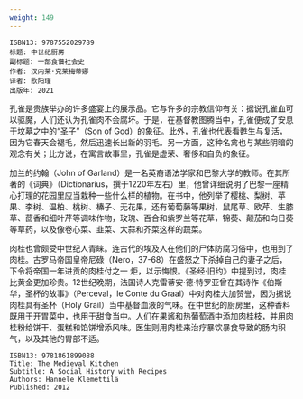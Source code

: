```yaml
---
weight: 149
---
```


```
ISBN13: 9787552029789
标题: 中世纪厨房
副标题: 一部食谱社会史
作者: 汉内莱·克莱梅蒂娜
译者: 欧阳瑾
出版年: 2021
```

孔雀是贵族举办的许多盛宴上的展示品。它与许多的宗教信仰有关：据说孔雀血可以驱魔，人们还认为孔雀肉不会腐坏。于是，在基督教图腾当中，孔雀便成了安息于坟墓之中的“圣子”（Son of God）的象征。此外，孔雀也代表看甦生与复活，因为它春天会褪毛，然后迅速长出新的羽毛。另一方面，这种名禽也与某些阴暗的观念有关；比方说，在寓言故事里，孔雀是虚荣、奢侈和自负的象征。

加兰的约翰（John of Garland）是一名英裔语法学家和巴黎大学的教师。在其所著的《词典》（Dictionarius，撰于1220年左右）里，他曾详细说明了巴黎一座精心打理的花园里应当栽种一些什么样的植物。在书中，他列举了樱桃、梨树、苹果、李树、温柏、桃树、榛子、无花果，还有葡萄藤等果树，鼠尾草、欧芹、生膝草、茴香和细叶芹等调味作物，玫瑰、百合和紫罗兰等花草，锦葵、颠茄和向日葵等草药，以及像卷心菜、韭菜、大蒜和芥菜这样的蔬菜。

肉桂也曾颇受中世纪人青睐。连古代的埃及人在他们的尸体防腐习俗中，也用到了肉桂。古罗马帝国皇帝尼碌（Nero，37-68）在盛怒之下杀掉自己的妻子之后，下令将帝国一年进贡的肉桂付之一
炬，以示悔恨。《圣经·旧约》中提到过，肉桂比黄金更加珍贵。12世纪晚期，法国诗人克雷蒂安·德·特罗亚曾在其诗作《伯斯华，圣杯的故事》（Perceval，le Conte du Graal）中对肉桂大加赞誉，因为据说肉桂具有圣杯（Holy Grail）当中基督血液的气味。在中世纪的厨房里，这种香料既用于开胃菜中，也用于甜食当中。人们在果酱和热葡萄酒中添加肉桂枝，并用肉桂粉给饼干、蛋糕和馅饼增添风味。医生则用肉桂来治疗暴饮暴食导致的肠内积气，以及其他的胃部不适。

```
ISBN13: 9781861899088
Title: The Medieval Kitchen
Subtitle: A Social History with Recipes
Authors: Hannele Klemettilä
Published: 2012
```
